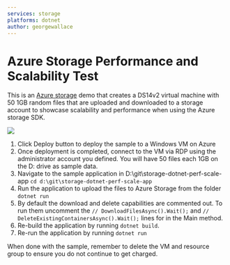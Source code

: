 ```yaml
---
services: storage
platforms: dotnet
author: georgewallace
---
```


# Azure Storage Performance and Scalability Test

This is an <a href="http://azure.microsoft.com/en-us/services/storage/">Azure storage</a> demo that creates a DS14v2 virtual machine with 50 1GB random files that are uploaded and downloaded to a storage account to showcase scalability and performance when using the Azure storage SDK.

<a href="https://portal.azure.com/#create/Microsoft.Template/uri/https%3A%2F%2Fraw.githubusercontent.com%2Fgeorgewallace%2Fstorage-dotnet-perf-scale-app%2Fmaster%2Fazuredeploy.json" target="_blank">
    <img src="http://azuredeploy.net/deploybutton.png"/>
</a>

1. Click Deploy button to deploy the sample to a Windows VM on Azure
2. Once deployment is completed, connect to the VM via RDP using the administrator account you defined. You will have 50 files each 1GB on the D: drive as sample data.
3. Navigate to the sample application in D:\git\storage-dotnet-perf-scale-app
`cd d:\git\storage-dotnet-perf-scale-app`
4. Run the application to upload the files to Azure Storage from the folder
`dotnet run`
5. By default the download and delete capabilities are commented out.  To run them uncomment the `// DownloadFilesAsync().Wait();` and `// DeleteExistingContainersAsync().Wait();` lines for in the Main method.
6. Re-build the application by running `dotnet build`.
7. Re-run the application by running `dotnet run`

When done with the sample, remember to delete the VM and resource group to ensure you do not continue to get charged.

